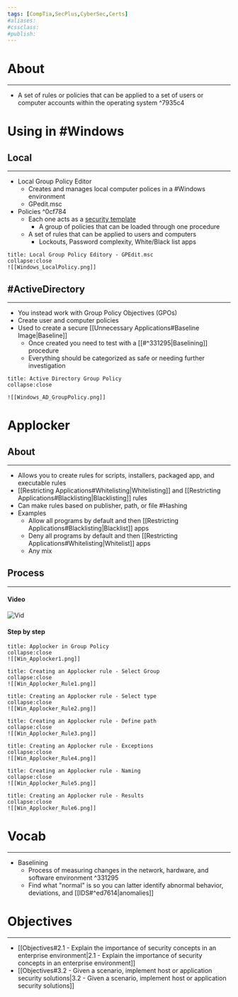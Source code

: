 ```yaml
---
tags: [CompTia,SecPlus,CyberSec,Certs]
#aliases:
#cssclass:
#publish:
---
```


# About
---
- A set of rules or policies that can be applied to a set of users or computer accounts within the operating system ^7935c4

# Using in #Windows

## Local
---
- Local Group Policy Editor
	- Creates and manages local computer polices in a #Windows environment
	- GPedit.msc
- Policies ^0cf784
	- Each one acts as a <u>security template</u>
		- A group of policies that can be loaded through one procedure
	- A set of rules that can be applied to users and computers
		- Lockouts, Password complexity, White/Black list apps

```ad-example
title: Local Group Policy Editory - GPEdit.msc
collapse:close
![[Windows_LocalPolicy.png]]
```

## #ActiveDirectory
---
- You instead work with Group Policy Objectives (GPOs)
- Create user and computer policies
- Used to create a secure [[Unnecessary Applications#Baseline Image|Baseline]]
	- Once created you need to test with a [[#^331295|Baselining]] procedure
	- Everything should be categorized as safe or needing further investigation

```ad-example
title: Active Directory Group Policy
collapse:close

![[Windows_AD_GroupPolicy.png]]
```

# Applocker

## About
---
- Allows you to create rules for scripts, installers, packaged app, and executable rules
- [[Restricting Applications#Whitelisting|Whitelisting]] and [[Restricting Applications#Blacklisting|Blacklisting]] rules
- Can make rules based on publisher, path, or file #Hashing
- Examples
	- Allow all programs by default and then [[Restricting Applications#Blacklisting|Blacklist]] apps
	- Deny all programs by default and then [[Restricting Applications#Whitelisting|Whitelist]] apps
	- Any mix

## Process
---
#### Video

![Vid](https://www.youtube.com/watch?v=T-oSIeuNkbk)

#### Step by step

```ad-info
title: Applocker in Group Policy
collapse:close
![[Win_Applocker1.png]]
```

```ad-info
title: Creating an Applocker rule - Select Group
collapse:close
![[Win_Applocker_Rule1.png]]
```

```ad-info
title: Creating an Applocker rule - Select type
collapse:close
![[Win_Applocker_Rule2.png]]
```

```ad-info
title: Creating an Applocker rule - Define path
collapse:close
![[Win_Applocker_Rule3.png]]
```

```ad-info
title: Creating an Applocker rule - Exceptions
collapse:close
![[Win_Applocker_Rule4.png]]
```

```ad-info
title: Creating an Applocker rule - Naming
collapse:close
![[Win_Applocker_Rule5.png]]
```

```ad-info
title: Creating an Applocker rule - Results
collapse:close
![[Win_Applocker_Rule6.png]]
```

# Vocab
---
- Baselining
	- Process of measuring changes in the network, hardware, and software environment ^331295
	- Find what "normal" is so you can latter identify abnormal behavior, deviations, and [[IDS#^ed7614|anomalies]]

# Objectives
---
- [[Objectives#2.1 - Explain the importance of security concepts in an enterprise environment|2.1 - Explain the importance of security concepts in an enterprise environment]]
- [[Objectives#3.2 - Given a scenario, implement host or application security solutions|3.2 - Given a scenario, implement host or application security solutions]]
